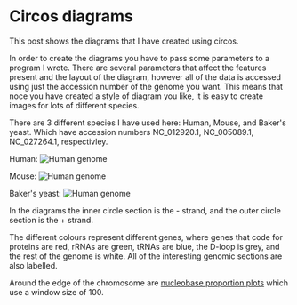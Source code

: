 # Circos diagrams
This post shows the diagrams that I have created using circos.

In order to create the diagrams you have to pass some parameters to a program I wrote. There are several parameters that affect the features present and the layout of the diagram, however all of the data is accessed using just the accession number of the genome you want. This means that noce you have created a style of diagram you like, it is easy to create images for lots of different species.

There are 3 different species I have used here: Human, Mouse, and Baker's yeast. Which have accession numbers NC_012920.1, NC_005089.1, NC_027264.1, respectivley.

Human:
<img src="../images/circos/NC_012920.1.svg" alt="Human genome">

Mouse:
<img src="../images/circos/NC_005089.1.svg" alt="Human genome">

Baker's yeast:
<img src="../images/circos/NC_027264.1.svg" alt="Human genome">

In the diagrams the inner circle section is the - strand, and the outer circle section is the + strand.

The different colours represent different genes, where genes that code for proteins are red, rRNAs are green, tRNAs are blue, the D-loop is grey, and the rest of the genome is white. All of the interesting genomic sections are also labelled.

Around the edge of the chromosome are [nucleobase proportion plots](mitochondrial_genome_plots.md) which use a window size of 100.
